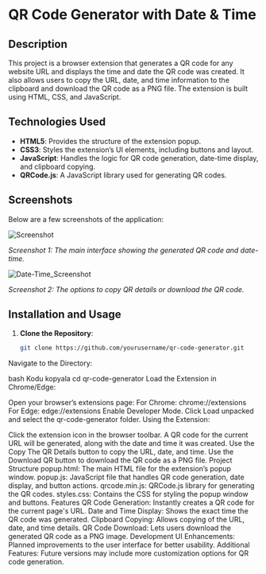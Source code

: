 # QR Code Generator with Date & Time

## Description

This project is a browser extension that generates a QR code for any website URL and displays the time and date the QR code was created. It also allows users to copy the URL, date, and time information to the clipboard and download the QR code as a PNG file. The extension is built using HTML, CSS, and JavaScript.

## Technologies Used

- **HTML5**: Provides the structure of the extension popup.
- **CSS3**: Styles the extension’s UI elements, including buttons and layout.
- **JavaScript**: Handles the logic for QR code generation, date-time display, and clipboard copying.
- **QRCode.js**: A JavaScript library used for generating QR codes.

## Screenshots

Below are a few screenshots of the application:

![Screenshot](https://github.com/user-attachments/assets/fc194d39-9ca1-413b-a24b-14d6708ffc2b)


*Screenshot 1: The main interface showing the generated QR code and date-time.*

![Date-Time_Screenshot](https://github.com/user-attachments/assets/a96385a9-8a56-4689-98b4-fab3395e3f0b)


*Screenshot 2: The options to copy QR details or download the QR code.*

## Installation and Usage

1. **Clone the Repository**:
   ```bash
   git clone https://github.com/yourusername/qr-code-generator.git
Navigate to the Directory:

bash
Kodu kopyala
cd qr-code-generator
Load the Extension in Chrome/Edge:

Open your browser’s extensions page:
For Chrome: chrome://extensions
For Edge: edge://extensions
Enable Developer Mode.
Click Load unpacked and select the qr-code-generator folder.
Using the Extension:

Click the extension icon in the browser toolbar.
A QR code for the current URL will be generated, along with the date and time it was created.
Use the Copy The QR Details button to copy the URL, date, and time.
Use the Download QR button to download the QR code as a PNG file.
Project Structure
popup.html: The main HTML file for the extension’s popup window.
popup.js: JavaScript file that handles QR code generation, date display, and button actions.
qrcode.min.js: QRCode.js library for generating the QR codes.
styles.css: Contains the CSS for styling the popup window and buttons.
Features
QR Code Generation: Instantly creates a QR code for the current page's URL.
Date and Time Display: Shows the exact time the QR code was generated.
Clipboard Copying: Allows copying of the URL, date, and time details.
QR Code Download: Lets users download the generated QR code as a PNG image.
Development
UI Enhancements: Planned improvements to the user interface for better usability.
Additional Features: Future versions may include more customization options for QR code generation.
